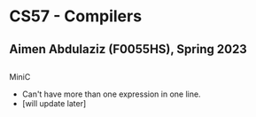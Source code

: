 # CS57 - Compilers
## Aimen Abdulaziz (F0055HS), Spring 2023
## 


MiniC

- Can't have more than one expression in one line.
- [will update later]